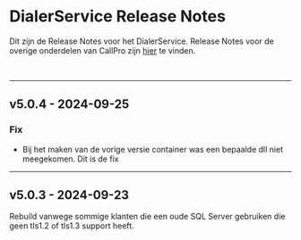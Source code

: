 # DialerService Release Notes
Dit zijn de Release Notes voor het DialerService. Release Notes voor de overige onderdelen van CallPro zijn [hier](/releases/v5/release-notes) te vinden.

<br/>

*** 
## v5.0.4 - 2024-09-25
### Fix
- Bij het maken van de vorige versie container was een bepaalde dll niet meegekomen. Dit is de fix

*** 
## v5.0.3 - 2024-09-23
Rebuild vanwege sommige klanten die een oude SQL Server gebruiken die geen tls1.2 of tls1.3 support heeft. 

